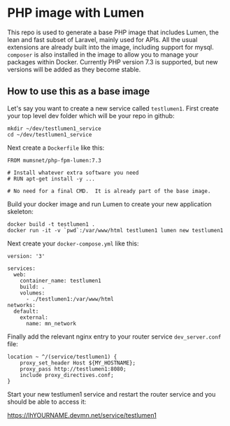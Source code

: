 # PHP image with Lumen

This repo is used to generate a base PHP image that includes Lumen, the lean and fast subset of Laravel, mainly
used for APIs.  All the usual extensions are already built into the image, including support for mysql.  
`composer` is also installed in the image to allow you to manage your packages within Docker.  Currently 
PHP version 7.3 is supported, but new versions will be added as they become stable.

## How to use this as a base image

Let's say you want to create a new service called `testlumen1`.  First create your top level dev folder
which will be your repo in github:

```
mkdir ~/dev/testlumen1_service
cd ~/dev/testlumen1_service
```

Next create a `Dockerfile` like this:

```
FROM mumsnet/php-fpm-lumen:7.3

# Install whatever extra software you need
# RUN apt-get install -y ...

# No need for a final CMD.  It is already part of the base image.
```

Build your docker image and run Lumen to create your new application skeleton:

```
docker build -t testlumen1 .
docker run -it -v `pwd`:/var/www/html testlumen1 lumen new testlumen1
```

Next create your `docker-compose.yml` like this:

```
version: '3'

services:
  web:
    container_name: testlumen1
    build: .
    volumes:
      - ./testlumen1:/var/www/html
networks:
  default:
    external:
      name: mn_network
```

Finally add the relevant nginx entry to your router service `dev_server.conf` file:

```
location ~ ^/(service/testlumen1) {
    proxy_set_header Host ${MY_HOSTNAME};
    proxy_pass http://testlumen1:8080;
    include proxy_directives.conf;
}
```

Start your new testlumen1 service and restart the router service and you should be able to access it:

https://lhYOURNAME.devmn.net/service/testlumen1

